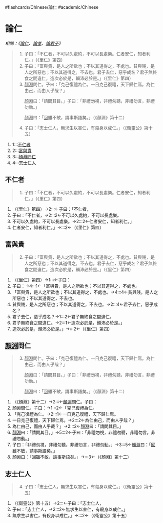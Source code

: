 #flashcards/Chinese/論仁 #academic/Chinese 

# 論仁
_相關：《[論仁](論仁.md)、[論孝](論孝.md)、[論君子](論君子.md)》_

> 1. 子曰：「不仁者，不可以久處約，不可以長處樂。仁者安仁，知者利仁。」（《里仁》第四）
> 2. 子曰：「富與貴，是人之所欲也；不以其道得之，不處也。貧與賤，是人之所惡也；不以其道得之，不去也。君子去仁，惡乎成名？君子無終食之間違仁。造次必於是，顛沛必於是。」（《里仁》第四）
> 3. <u>顏淵</u>問仁。子曰：「克己復禮為仁。一日克己復禮，天下歸仁焉。為仁由己，而由人乎哉？」<p/><u>顏淵</u>曰：「請問其目。」子曰：「非禮勿視，非禮勿聽，非禮勿言，非禮勿動。」<p/><u>顏淵</u>曰：「<u>回</u>雖不敏，請事斯語矣。」（《顏淵》第十二）
> 4. 子曰：「志士仁人，無求生以害仁，有殺身以成仁。」（《衛靈公》第十五）
1. 1:::[不仁者](#不仁者)
2. 2:::[富與貴](#富與貴)
3. 3:::[顏淵問仁](#u%20顏淵%20u%20問仁)
4. 4:::[志士仁人](#志士仁人)

## 不仁者
> 1. 子曰：「不仁者，不可以久處約，不可以長處樂。仁者安仁，知者利仁。」（《里仁》第四）
1. （《里仁》第四）→2:::←子曰：「不仁者，
2. 子曰：「不仁者，→2:::2←不可以久處約，不可以長處樂。
3. 不可以久處約，不可以長處樂。→2:::2←仁者安仁，知者利仁。」
4. 仁者安仁，知者利仁。」→:::2←（《里仁》第四）

## 富與貴
> 2. 子曰：「富與貴，是人之所欲也；不以其道得之，不處也。貧與賤，是人之所惡也；不以其道得之，不去也。君子去仁，惡乎成名？君子無終食之間違仁。造次必於是，顛沛必於是。」（《里仁》第四）
1. （《里仁》第四）→1:::←子曰：
2. 子曰：→4:::1←「富與貴，是人之所欲也；不以其道得之，不處也。
3. 「富與貴，是人之所欲也；不以其道得之，不處也。→4:::4←貧與賤，是人之所惡也；不以其道得之，不去也。
4. 貧與賤，是人之所惡也；不以其道得之，不去也。→2:::4←君子去仁，惡乎成名？
5. 君子去仁，惡乎成名？→1:::2←君子無終食之間違仁。
6. 君子無終食之間違仁。→2:::1←造次必於是，顛沛必於是。」
7. 造次必於是，顛沛必於是。」→:::2←（《里仁》第四）

## <u>顏淵</u>問仁
> 3. <u>顏淵</u>問仁。子曰：「克己復禮為仁。一日克己復禮，天下歸仁焉。為仁由己，而由人乎哉？」<p/><u>顏淵</u>曰：「請問其目。」子曰：「非禮勿視，非禮勿聽，非禮勿言，非禮勿動。」<p/><u>顏淵</u>曰：「<u>回</u>雖不敏，請事斯語矣。」（《顏淵》第十二）
1. （《顏淵》第十二）→2:::←<u>顏淵</u>問仁。子曰：
2. <u>顏淵</u>問仁。子曰：→1:::2←「克己復禮為仁。
3. 「克己復禮為仁。→2:::1←一日克己復禮，天下歸仁焉。
4. 一日克己復禮，天下歸仁焉。→2:::2←為仁由己，而由人乎哉？」
5. 為仁由己，而由人乎哉？」→2:::2←<u>顏淵</u>曰：「請問其目。」
6. <u>顏淵</u>曰：「請問其目。」→5:::2←子曰：「非禮勿視，非禮勿聽，非禮勿言，非禮勿動。」
7. 子曰：「非禮勿視，非禮勿聽，非禮勿言，非禮勿動。」→3:::5←<u>顏淵</u>曰：「<u>回</u>雖不敏，請事斯語矣。」
8. <u>顏淵</u>曰：「<u>回</u>雖不敏，請事斯語矣。」→:::3←（《顏淵》第十二）

## 志士仁人
> 4. 子曰：「志士仁人，無求生以害仁，有殺身以成仁。」（《衛靈公》第十五）
1. （《衛靈公》第十五）→2:::←子曰：「志士仁人，
2. 子曰：「志士仁人，→2:::2←無求生以害仁，有殺身以成仁。」
3. 無求生以害仁，有殺身以成仁。」→:::2←（《衛靈公》第十五）
